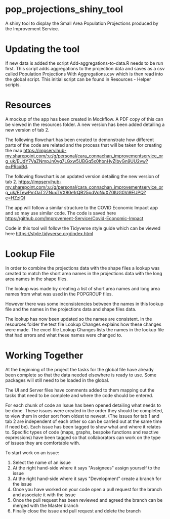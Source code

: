 # pop_projections_shiny_tool
A shiny tool to display the Small Area Population Projections produced by the Improvement Service.

# Updating the tool
If new data is added the script Add-aggregations-to-data.R needs to be run first. This script adds aggregations to the projection data and saves as a csv called Population Projections With Aggregations.csv which is then read into the global script. This initial script can be found in Resources - Helper scripts.

# Resources

A mockup of the app has been created in Mockflow. A PDF copy of this can be viewed in the resources folder. A new version has been added detailing a new version of tab 2.

The following flowchart has been created to demonstrate how different parts of the code are related and the process that will be taken for creating the map
https://impservihub-my.sharepoint.com/:u:/g/personal/cara_connachan_improvementservice_org_uk/EUdY7VaZNmpJn0vg7LGxw5UBGq5x0hbnHyZIbvGn9UU2vw?e=PRcxBd.

The following flowchart is an updated version detailing the new version of tab 2.
https://impservihub-my.sharepoint.com/:u:/g/personal/cara_connachan_improvementservice_org_uk/ETewPmOaT2ZNuxTVX80e1rQB25pdVoNuXZ0IUG0Vi9EUPQ?e=HZziQI

The app will follow a similar structure to the COVID Economic Impact app and so may use similar code. The code is saved here 
https://github.com/Improvement-Service/Covid-Economic-Impact

Code in this tool will follow the Tidyverse style guide which can be viewed here
https://style.tidyverse.org/index.html

# Lookup File
In order to combine the projections data with the shape files a lookup was created to match the short area names in the projections data with the long area names in the shape files. 

The lookup was made by creating a list of short area names and long area names from what was used in the POPGROUP files.

However there was some inconsistencies between the names in this lookup file and the names in the projections data and shape files data. 

The lookup has now been updated so the names are consistent. In the resources folder the text file Lookup Changes explains how these changes were made. The excel file Lookup Changes lists the names in the lookup file that had errors and what these names were changed to.

# Working Together
At the beginning of the project the tasks for the global file have already been complete so that the data needed elsewhere is ready to use. Some packages will still need to be loaded in the global. 

The UI and Server files have comments added to them mapping out the tasks that need to be complete and where the code should be entered. 

For each chunk of code an Issue has been opened detailing what needs to be done. These issues were created in the order they should be completed, to view them in order sort from oldest to newest. (The issues for tab 1 and tab 2 are independent of each other so can be carried out at the same time if need be). Each issue has been tagged to show what and where it relates to. Specific types of code (maps, graphs, bespoke functions and reactive expressions) have been tagged so that collaborators can work on the type of issues they are comfortable with. 

To start work on an issue:
1. Select the name of an issue
2. At the right hand-side where it says "Assignees" assign yourself to the issue
3. At the right hand-side where it says "Development" create a branch for the issue
4. Once you have worked on your code open a pull request for the branch and associate it with the issue
5. Once the pull request has been reviewed and agreed the branch can be merged with the Master branch
6. Finally close the issue and pull request and delete the branch
